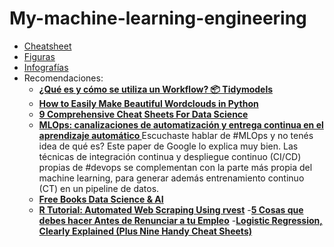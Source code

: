 # My-machine-learning-engineering

* [Cheatsheet](https://github.com/jcombari/My-machine-learning-engineering/tree/main/Cheatsheet)
* [Figuras](https://github.com/jcombari/My-machine-learning-engineering/tree/main/Figures)
* [Infografías](https://github.com/jcombari/My-machine-learning-engineering/tree/main/Presentation)
* Recomendaciones:
	- **[¿Qué es y cómo se utiliza un Workflow? 📦 Tidymodels](https://blog.escueladedatosvivos.ai/que-es-tidymodels-parte-1/)**
	- **[How to Easily Make Beautiful Wordclouds in Python](https://towardsdatascience.com/how-to-easily-make-beautiful-wordclouds-in-python-55789102f6f5)**
	- **[9 Comprehensive Cheat Sheets For Data Science](https://towardsdatascience.com/9-comprehensive-cheat-sheets-for-data-science-46005d72b485)**
	- **[MLOps: canalizaciones de automatización y entrega continua en el aprendizaje automático ](https://cloud.google.com/architecture/mlops-continuous-delivery-and-automation-pipelines-in-machine-learning)**
	Escuchaste hablar de #MLOps y no tenés idea de qué es? Este paper de Google lo explica muy bien.
	Las técnicas de integración continua y despliegue continuo (CI/CD) propias de #devops se complementan con la parte más propia del machine learning, para generar además entrenamiento continuo (CT) en un pipeline de datos.
	- **[Free Books Data Science & AI](https://noeliagorod.com/2021/04/23/free-books-data-science-ai-2/)**
	- **[R Tutorial: Automated Web Scraping Using rvest](https://tutorials.datasciencedojo.com/r-tutorial-web-scraping-rvest/?utm_content=160020406&utm_medium=social&utm_source=linkedin&hss_channel=lcp-3740012)**
	-**[5 Cosas que debes hacer Antes de Renunciar a tu Empleo](https://www.negociosyemprendimiento.org/2015/02/cosas-que-debes-hacer-antes-de-renunciar-empleo.html)**
	-**[Logistic Regression, Clearly Explained (Plus Nine Handy Cheat Sheets)](https://towardsdatascience.com/logistic-regression-clearly-explained-plus-nine-handy-cheat-sheets-5c7f31441a05)**

